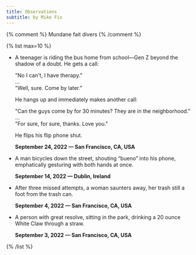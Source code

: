 ```yaml
---
title: Observations
subtitle: by Mike Fix
---
```


{% comment %}
Mundane fait divers
{% /comment %}

{% list max=10 %}

- A teenager is riding the bus home from school—Gen Z beyond the shadow of a doubt. He gets a call:

  "No I can't, I have therapy."  
  ...  
  "Well, sure. Come by later."

  He hangs up and immediately makes another call:

  "Can the guys come by for 30 minutes? They are in the neighborhood."  
  ...  
  "For sure, for sure, thanks. Love you."

  He flips his flip phone shut.

  **September 24, 2022 — San Francisco, CA, USA**

- A man bicycles down the street, shouting “bueno” into his phone, emphatically gesturing with both hands at once.

  **September 14, 2022 — Dublin, Ireland**

- After three missed attempts, a woman saunters away, her trash still a foot from the trash can.

  **September 4, 2022 — San Francisco, CA, USA**

- A person with great resolve, sitting in the park, drinking a 20 ounce White Claw through a straw.

  **September 3, 2022 — San Francisco, CA, USA**

{% /list %}
